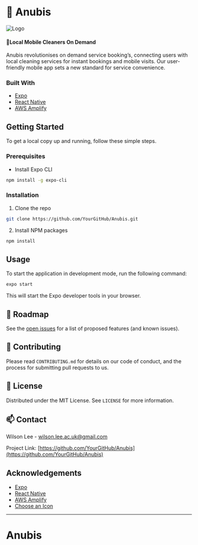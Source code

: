 
# 📱 Anubis 

<img src="./assets/nubis banner.gif" alt="Logo" styled="max-width: 100%; height: auto;">

#### 📍Local Mobile Cleaners On Demand 

Anubis revolutionises on demand service booking’s, connecting users with local cleaning services for instant bookings and mobile visits. Our user-friendly mobile app sets a new standard for service convenience. 

### Built With
* [Expo](https://expo.dev/)
* [React Native](https://reactnative.dev/)
* [AWS Amplify](https://aws.amazon.com/amplify/)

## Getting Started

To get a local copy up and running, follow these simple steps.

### Prerequisites
* Install Expo CLI
```sh
npm install -g expo-cli
```

### Installation

1. Clone the repo
```sh
git clone https://github.com/YourGitHub/Anubis.git
```
2. Install NPM packages
```sh
npm install
```

## Usage

To start the application in development mode, run the following command:

```sh
expo start
```

This will start the Expo developer tools in your browser.

## 🚧 Roadmap

See the [open issues](https://github.com/YourGitHub/Anubis/issues) for a list of proposed features (and known issues).

## 🤝 Contributing

Please read `CONTRIBUTING.md` for details on our code of conduct, and the process for submitting pull requests to us.

## 📝 License

Distributed under the MIT License. See `LICENSE` for more information.

## 📫 Contact

Wilson Lee - wilson.lee.ac.uk@gmail.com

Project Link: [https://github.com/YourGitHub/Anubis](https://github.com/YourGitHub/Anubis)

## Acknowledgements
* [Expo](https://expo.dev/)
* [React Native](https://reactnative.dev/)
* [AWS Amplify](https://aws.amazon.com/amplify/)
* [Choose an Icon](https://feathericons.com)

<!-- MARKDOWN LINKS & IMAGES -->
[forks-shield]: https://img.shields.io/github/forks/YourGitHub/Anubis?style=for-the-badge
[forks-url]: https://github.com/YourGitHub/Anubis/network/members
[stars-shield]: https://img.shields.io/github/stars/YourGitHub/Anubis?style=for-the-badge
[stars-url]: https://github.com/YourGitHub/Anubis/stargazers
[issues-shield]: https://img.shields.io/github/issues/YourGitHub/Anubis?style=for-the-badge
[issues-url]: https://github.com/YourGitHub/Anubis/issues
[linkedin-shield]: https://img.shields.io/badge/-LinkedIn-black.svg?style=for-the-badge&logo=linkedin&colorB=555
[linkedin-url]: https://linkedin.com/in/yourname
[product-screenshot]: images/screenshot.png

---
# Anubis
